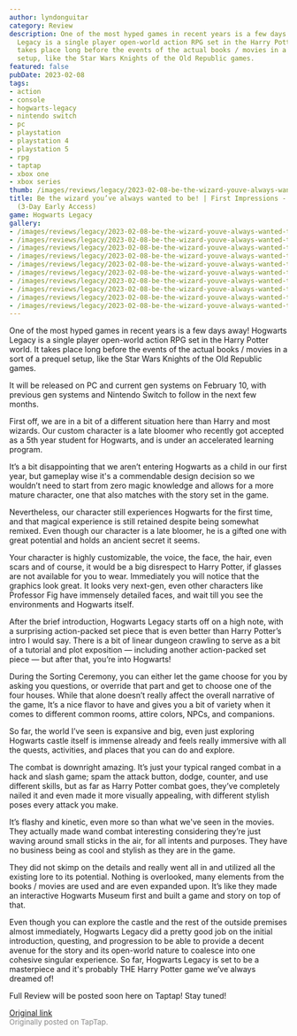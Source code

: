 ```yaml
---
author: lyndonguitar
category: Review
description: One of the most hyped games in recent years is a few days away! Hogwarts
  Legacy is a single player open-world action RPG set in the Harry Potter world. It
  takes place long before the events of the actual books / movies in a sort of a prequel
  setup, like the Star Wars Knights of the Old Republic games.
featured: false
pubDate: 2023-02-08
tags:
- action
- console
- hogwarts-legacy
- nintendo switch
- pc
- playstation
- playstation 4
- playstation 5
- rpg
- taptap
- xbox one
- xbox series
thumb: /images/reviews/legacy/2023-02-08-be-the-wizard-youve-always-wanted-to-be--first-impressions---hogwarts-legacy-3-day-early--0.avif
title: Be the wizard you’ve always wanted to be! | First Impressions - Hogwarts Legacy
  (3-Day Early Access)
game: Hogwarts Legacy
gallery:
- /images/reviews/legacy/2023-02-08-be-the-wizard-youve-always-wanted-to-be--first-impressions---hogwarts-legacy-3-day-early--0.avif
- /images/reviews/legacy/2023-02-08-be-the-wizard-youve-always-wanted-to-be--first-impressions---hogwarts-legacy-3-day-early--1.avif
- /images/reviews/legacy/2023-02-08-be-the-wizard-youve-always-wanted-to-be--first-impressions---hogwarts-legacy-3-day-early--2.avif
- /images/reviews/legacy/2023-02-08-be-the-wizard-youve-always-wanted-to-be--first-impressions---hogwarts-legacy-3-day-early--3.avif
- /images/reviews/legacy/2023-02-08-be-the-wizard-youve-always-wanted-to-be--first-impressions---hogwarts-legacy-3-day-early--4.avif
- /images/reviews/legacy/2023-02-08-be-the-wizard-youve-always-wanted-to-be--first-impressions---hogwarts-legacy-3-day-early--5.avif
- /images/reviews/legacy/2023-02-08-be-the-wizard-youve-always-wanted-to-be--first-impressions---hogwarts-legacy-3-day-early--6.avif
- /images/reviews/legacy/2023-02-08-be-the-wizard-youve-always-wanted-to-be--first-impressions---hogwarts-legacy-3-day-early--7.avif
- /images/reviews/legacy/2023-02-08-be-the-wizard-youve-always-wanted-to-be--first-impressions---hogwarts-legacy-3-day-early--8.avif
- /images/reviews/legacy/2023-02-08-be-the-wizard-youve-always-wanted-to-be--first-impressions---hogwarts-legacy-3-day-early--9.avif
---
```

One of the most hyped games in recent years is a few days away! Hogwarts Legacy is a single player open-world action RPG set in the Harry Potter world. It takes place long before the events of the actual books / movies in a sort of a prequel setup, like the Star Wars Knights of the Old Republic games.

It will be released on PC and current gen systems on February 10, with previous gen systems and Nintendo Switch to follow in the next few months.

First off, we are in a bit of a different situation here than Harry and most wizards. Our custom character is a late bloomer who recently got accepted as a 5th year student for Hogwarts, and is under an accelerated learning program.

It’s a bit disappointing that we aren’t entering Hogwarts as a child in our first year, but gameplay wise it's a commendable design decision so we wouldn’t need to start from zero magic knowledge and allows for a more mature character, one that also matches with the story set in the game.

Nevertheless, our character still experiences Hogwarts for the first time, and that magical experience is still retained despite being somewhat remixed. Even though our character is a late bloomer, he is a gifted one with great potential and holds an ancient secret it seems.

Your character is highly customizable, the voice, the face, the hair, even scars and of course, it would be a big disrespect to Harry Potter, if glasses are not available for you to wear. Immediately you will notice that the graphics look great. It looks very next-gen, even other characters like Professor Fig have immensely detailed faces, and wait till you see the environments and Hogwarts itself.

After the brief introduction, Hogwarts Legacy starts off on a high note, with a surprising action-packed set piece that is even better than Harry Potter’s intro I would say. There is a bit of linear dungeon crawling to serve as a bit of a tutorial and plot exposition — including another action-packed set piece — but after that, you’re into Hogwarts!

During the Sorting Ceremony, you can either let the game choose for you by asking you questions, or override that part and get to choose one of the four houses. While that alone doesn’t really affect the overall narrative of the game, It’s a nice flavor to have and gives you a bit of variety when it comes to different common rooms, attire colors, NPCs, and companions.

So far, the world I’ve seen is expansive and big, even just exploring Hogwarts castle itself is immense already and feels really immersive with all the quests, activities, and places that you can do and explore.

The combat is downright amazing. It’s just your typical ranged combat in a hack and slash game; spam the attack button, dodge, counter, and use different skills, but as far as Harry Potter combat goes, they’ve completely nailed it and even made it more visually appealing, with different stylish poses every attack you make.

It’s flashy and kinetic, even more so than what we've seen in the movies. They actually made wand combat interesting considering they’re just waving around small sticks in the air, for all intents and purposes. They have no business being as cool and stylish as they are in the game.

They did not skimp on the details and really went all in and utilized all the existing lore to its potential. Nothing is overlooked, many elements from the books / movies are used and are even expanded upon. It’s like they made an interactive Hogwarts Museum first and built a game and story on top of that.

Even though you can explore the castle and the rest of the outside premises almost immediately, Hogwarts Legacy did a pretty good job on the initial introduction, questing, and progression to be able to provide a decent avenue for the story and its open-world nature to coalesce into one cohesive singular experience. So far, Hogwarts Legacy is set to be a masterpiece and it's probably THE Harry Potter game we’ve always dreamed of!

Full Review will be posted soon here on Taptap! Stay tuned!

[Original link](https://www.taptap.io/post/4478983)<br><span style="font-size: 0.95em; color: #888;">Originally posted on TapTap.</span>